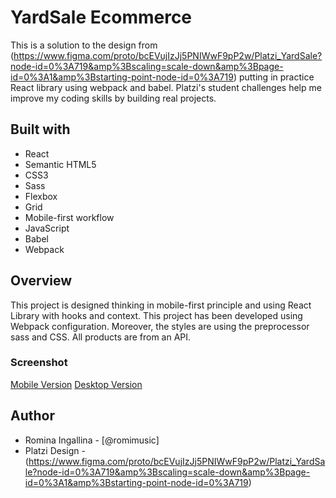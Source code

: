 # YardSale Ecommerce

This is a solution to the design from (https://www.figma.com/proto/bcEVujIzJj5PNIWwF9pP2w/Platzi_YardSale?node-id=0%3A719&amp%3Bscaling=scale-down&amp%3Bpage-id=0%3A1&amp%3Bstarting-point-node-id=0%3A719) putting in practice React library using webpack and babel. Platzi's student challenges help me improve my coding skills by building real projects. 

## Built with

- React
- Semantic HTML5
- CSS3
- Sass
- Flexbox
- Grid
- Mobile-first workflow
- JavaScript
- Babel 
- Webpack

## Overview
This project is designed thinking in mobile-first principle and using React Library with hooks and context.
This project has been developed using Webpack configuration. Moreover, the styles are using the preprocessor sass and CSS. 
All products are from an API.



### Screenshot


[Mobile Version](./project/screenshot/mobileVersion.png)
[Desktop Version](./project/screenshot/desktopVersion.png)


## Author

- Romina Ingallina - [@romimusic]
- Platzi Design - (https://www.figma.com/proto/bcEVujIzJj5PNIWwF9pP2w/Platzi_YardSale?node-id=0%3A719&amp%3Bscaling=scale-down&amp%3Bpage-id=0%3A1&amp%3Bstarting-point-node-id=0%3A719)
